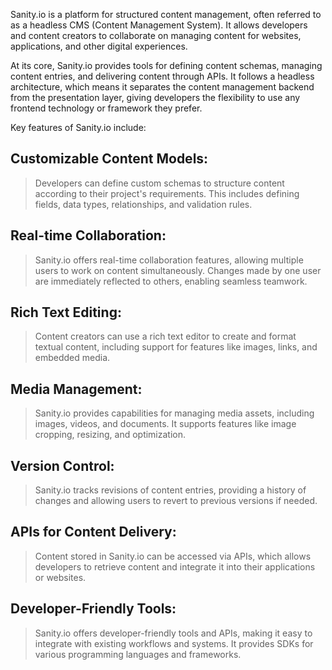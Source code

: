 
Sanity.io is a platform for structured content management, often referred to as a headless CMS (Content Management System). It allows developers and content creators to collaborate on managing content for websites, applications, and other digital experiences.

At its core, Sanity.io provides tools for defining content schemas, managing content entries, and delivering content through APIs. It follows a headless architecture, which means it separates the content management backend from the presentation layer, giving developers the flexibility to use any frontend technology or framework they prefer.

Key features of Sanity.io include:

## Customizable Content Models: 
> Developers can define custom schemas to structure content according to their project's requirements. This includes defining fields, data types, relationships, and validation rules.

## Real-time Collaboration: 
> Sanity.io offers real-time collaboration features, allowing multiple users to work on content simultaneously. Changes made by one user are immediately reflected to others, enabling seamless teamwork.

## Rich Text Editing: 
> Content creators can use a rich text editor to create and format textual content, including support for features like images, links, and embedded media.

## Media Management:
> Sanity.io provides capabilities for managing media assets, including images, videos, and documents. It supports features like image cropping, resizing, and optimization.

## Version Control: 
> Sanity.io tracks revisions of content entries, providing a history of changes and allowing users to revert to previous versions if needed.

## APIs for Content Delivery: 
> Content stored in Sanity.io can be accessed via APIs, which allows developers to retrieve content and integrate it into their applications or websites.

## Developer-Friendly Tools: 
> Sanity.io offers developer-friendly tools and APIs, making it easy to integrate with existing workflows and systems. It provides SDKs for various programming languages and frameworks.
